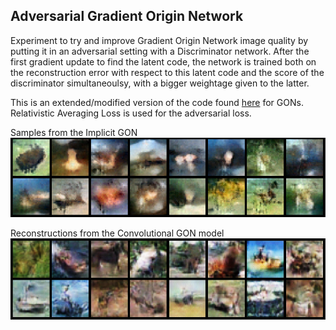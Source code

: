 ## Adversarial Gradient Origin Network

Experiment to try and improve Gradient Origin Network image quality by putting it in an adversarial setting with a Discriminator network. After the first gradient update to find the latent code, the network is trained both on the
reconstruction error with respect to this latent code and the score of the discriminator simultaneoulsy, with a
bigger weightage given to the latter.

This is an extended/modified version of the code found [here](https://github.com/cwkx/GON) for GONs. Relativistic
Averaging Loss is used for the adversarial loss. 

Samples from the Implicit GON
![](https://github.com/krishnan-meep/AdversarialGON/blob/master/images/samples_1.png)

Reconstructions from the Convolutional GON model
![](https://github.com/krishnan-meep/AdversarialGON/blob/master/images/recons_1.png)
